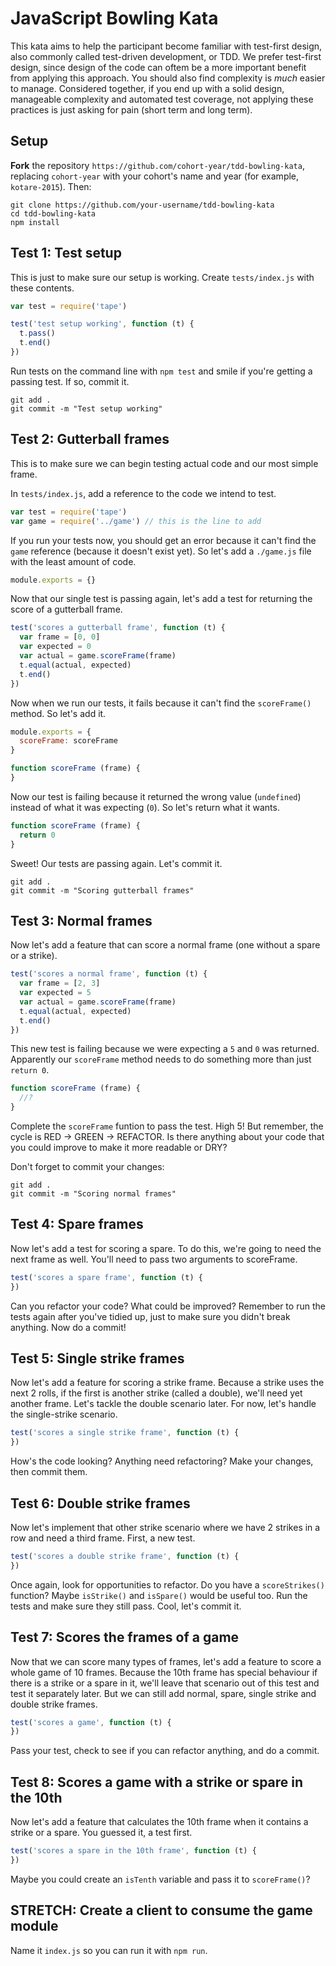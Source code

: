 JavaScript Bowling Kata
=======================

This kata aims to help the participant become familiar with test-first design, also commonly called test-driven development, or TDD. We prefer test-first design, since design of the code can oftem be a more important benefit from applying this approach. You should also find complexity is _much_ easier to manage. Considered together, if you end up with a solid design, manageable complexity and automated test coverage, not applying these practices is just asking for pain (short term and long term).

## Setup

**Fork** the repository `https://github.com/cohort-year/tdd-bowling-kata`, replacing `cohort-year` with your cohort's name and year (for example, `kotare-2015`). Then:
```shell
git clone https://github.com/your-username/tdd-bowling-kata
cd tdd-bowling-kata
npm install
```

## Test 1: Test setup

This is just to make sure our setup is working. Create `tests/index.js` with these contents.
```js
var test = require('tape')

test('test setup working', function (t) {
  t.pass()
  t.end()
})
```

Run tests on the command line with `npm test` and smile if you're getting a passing test. If so, commit it.
```shell
git add .
git commit -m "Test setup working"
```

## Test 2: Gutterball frames

This is to make sure we can begin testing actual code and our most simple frame.

In `tests/index.js`, add a reference to the code we intend to test.
```js
var test = require('tape')
var game = require('../game') // this is the line to add
```
If you run your tests now, you should get an error because it can't find the `game` reference (because it doesn't exist yet). So let's add a `./game.js` file with the least amount of code.
```js
module.exports = {}
```

Now that our single test is passing again, let's add a test for returning the score of a gutterball frame.
```js
test('scores a gutterball frame', function (t) {
  var frame = [0, 0]
  var expected = 0
  var actual = game.scoreFrame(frame)
  t.equal(actual, expected)
  t.end()
})
```

Now when we run our tests, it fails because it can't find the `scoreFrame()` method. So let's add it.
```js
module.exports = {
  scoreFrame: scoreFrame
}

function scoreFrame (frame) {
}
```

Now our test is failing because it returned the wrong value (`undefined`) instead of what it was expecting (`0`). So let's return what it wants.
```js
function scoreFrame (frame) {
  return 0
}
```

Sweet! Our tests are passing again. Let's commit it.
```shell
git add .
git commit -m "Scoring gutterball frames"
```

## Test 3: Normal frames

Now let's add a feature that can score a normal frame (one without a spare or a strike).
```js
test('scores a normal frame', function (t) {
  var frame = [2, 3]
  var expected = 5
  var actual = game.scoreFrame(frame)
  t.equal(actual, expected)
  t.end()
})
```

This new test is failing because we were expecting a `5` and `0` was returned. Apparently our `scoreFrame` method needs to do something more than just `return 0`.
```js
function scoreFrame (frame) {
  //?
}
```
Complete the `scoreFrame` funtion to pass the test. High 5! But remember, the cycle is RED -> GREEN -> REFACTOR. Is there anything about your code that you could improve to make it more readable or DRY? 

Don't forget to commit your changes:

```shell
git add .
git commit -m "Scoring normal frames"
```

## Test 4: Spare frames

Now let's add a test for scoring a spare. To do this, we're going to need the next frame as well. You'll need to pass two arguments to scoreFrame.
```js
test('scores a spare frame', function (t) {
})
```

Can you refactor your code? What could be improved? Remember to run the tests again after you've tidied up, just to make sure you didn't break anything. Now do a commit!


## Test 5: Single strike frames

Now let's add a feature for scoring a strike frame. Because a strike uses the next 2 rolls, if the first is another strike (called a double), we'll need yet another frame. Let's tackle the double scenario later. For now, let's handle the single-strike scenario.
```js
test('scores a single strike frame', function (t) {
})
```

How's the code looking? Anything need refactoring? Make your changes, then commit them.


## Test 6: Double strike frames

Now let's implement that other strike scenario where we have 2 strikes in a row and need a third frame. First, a new test.
```js
test('scores a double strike frame', function (t) {
})
```

Once again, look for opportunities to refactor. Do you have a `scoreStrikes()` function? Maybe `isStrike()` and `isSpare()` would be useful too. Run the tests and make sure they still pass. Cool, let's commit it.


## Test 7: Scores the frames of a game

Now that we can score many types of frames, let's add a feature to score a whole game of 10 frames. Because the 10th frame has special behaviour if there is a strike or a spare in it, we'll leave that scenario out of this test and test it separately later. But we can still add normal, spare, single strike and double strike frames.
```js
test('scores a game', function (t) {
})
```

Pass your test, check to see if you can refactor anything, and do a commit.


## Test 8: Scores a game with a strike or spare in the 10th

Now let's add a feature that calculates the 10th frame when it contains a strike or a spare. You guessed it, a test first.
```js
test('scores a spare in the 10th frame', function (t) {
})
```

Maybe you could create an `isTenth` variable and pass it to `scoreFrame()`?


## STRETCH: Create a client to consume the game module

Name it `index.js` so you can run it with `npm run`.

